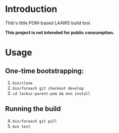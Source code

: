 # Introduction

Thib's little POM-based LAAWS build tool.

**This project is not intended for public consumption.**

# Usage

## One-time bootstrapping:
1. `bin/clone`
2. `bin/foreach git checkout develop`
3. `cd lockss-parent-pom && mvn install`

## Running the build
4. `bin/foreach git pull`
5. `mvn test`